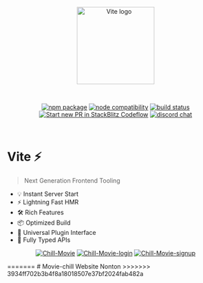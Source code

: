 
<p align="center">
  <a href="https://vitejs.dev" target="_blank" rel="noopener noreferrer">
    <img width="180" src="https://vitejs.dev/logo.svg" alt="Vite logo">
  </a>
</p>
<br/>
<p align="center">
  <a href="https://npmjs.com/package/vite"><img src="https://img.shields.io/npm/v/vite.svg" alt="npm package"></a>
  <a href="https://nodejs.org/en/about/previous-releases"><img src="https://img.shields.io/node/v/vite.svg" alt="node compatibility"></a>
  <a href="https://github.com/vitejs/vite/actions/workflows/ci.yml"><img src="https://github.com/vitejs/vite/actions/workflows/ci.yml/badge.svg?branch=main" alt="build status"></a>
  <a href="https://pr.new/vitejs/vite"><img src="https://developer.stackblitz.com/img/start_pr_dark_small.svg" alt="Start new PR in StackBlitz Codeflow"></a>
  <a href="https://chat.vitejs.dev"><img src="https://img.shields.io/badge/chat-discord-blue?style=flat&logo=discord" alt="discord chat"></a>
</p>
<br/>

# Vite ⚡

> Next Generation Frontend Tooling

- 💡 Instant Server Start
- ⚡️ Lightning Fast HMR
- 🛠️ Rich Features
- 📦 Optimized Build
- 🔩 Universal Plugin Interface
- 🔑 Fully Typed APIs

<p align="center">
  <a href="https://ibb.co.com/y80k6td"><img src="https://i.ibb.co.com/JznpvVm/Chill-Movie.png" alt="Chill-Movie" border="0"></a>
<a href="https://ibb.co.com/c8BSkmG"><img src="https://i.ibb.co.com/DMJHzqx/Chill-Movie-login.png" alt="Chill-Movie-login" border="0"></a>
<a href="https://ibb.co.com/p0kQ5L2"><img src="https://i.ibb.co.com/zntFD4s/Chill-Movie-signup.png" alt="Chill-Movie-signup" border="0"></a>
</p>
=======
# Movie-chill
Website Nonton
>>>>>>> 3934ff702b3b4f8a18018507e37bf2024fab482a
